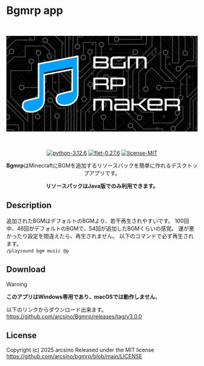 # Bgmrp app
<div align="center">
    <br>
        <p>
        <img src="https://raw.githubusercontent.com/arcsino/Bgmrp/main/src/assets/images/wp.png" width="600" alt="Bgmrp">
        </p>
    <br>
    <p>
        <a href="https://www.python.org/downloads/release/python-3126/" target="_blank" rel="noopener noreferrer"><img src="https://img.shields.io/badge/python-3.12.6-blue" alt="python-3.12.6"></a>
        <a href="https://flet.dev/" target="_blank" rel="noopener noreferrer"><img src="https://img.shields.io/badge/flet-0.27.6-ff1463" alt="flet-0.27.6"></a>
        <a href="#" target="_blank" rel="noopener noreferrer"><img src="https://img.shields.io/badge/license-MIT-green" alt="license-MIT"></a>
    </p>
    <p><b>Bgmrp</b>はMinecraftにBGMを追加するリソースパックを簡単に作れるデスクトップアプリです。</p>
    <p><b>リソースパックはJava版でのみ利用できます。</b></p>
</div>

## Description
追加されたBGMはデフォルトのBGMより、若干再生されやすいです。
100回中、46回がデフォルトのBGMで、54回が追加したBGMくらいの感覚。
運が悪かったり設定を間違えたら、再生されません。
以下のコマンドで必ず再生されます。<br>
```/playsound bgm music @p```

## Download
> [!WARNING]
> <b>このアプリはWindows専用であり、macOSでは動作しません</b>。

以下のリンクからダウンロード出来ます。<br>
https://github.com/arcsino/Bgmrp/releases/tag/v3.0.0

## License
Copyright (c) 2025 arcsino
Released under the MIT license<br>
https://github.com/arcsino/bgmrp/blob/main/LICENSE
